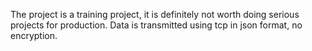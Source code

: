 The project is a training project, it is definitely not worth doing serious projects for production.
Data is transmitted using tcp in json format, no encryption.
